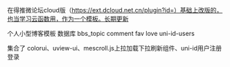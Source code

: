 在得推微论坛cloud版（https://ext.dcloud.net.cn/plugin?id=）基础上改版的，也当学习云函数用，作为一个模板。长期更新

个人小型博客模板
数据库 
	bbs_topic
	comment
	fav
	love
	uni-id-users
	
集合了 colorui、uview-ui、mescroll.js上拉加载下拉刷新组件、uni-id用户注册登录
